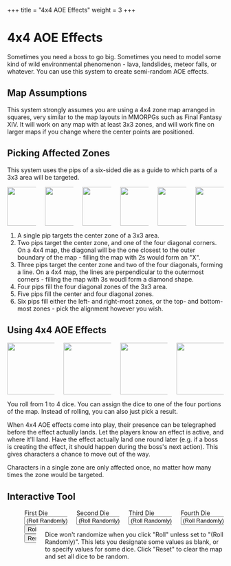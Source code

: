 +++
title = "4x4 AOE Effects"
weight = 3
+++

# 4x4 AOE Effects

Sometimes you need a boss to go big. Sometimes you need to model some kind of wild environmental phenomenon - lava, landslides, meteor falls, or whatever. You can use this system to create semi-random AOE effects.

## Map Assumptions

This system strongly assumes you are using a 4x4 zone map arranged in squares, very similar to the map layouts in MMORPGs such as Final Fantasy XIV. It will work on any map with at least 3x3 zones, and will work fine on larger maps if you change where the center points are positioned.

## Picking Affected Zones

This system uses the pips of a six-sided die as a guide to which parts of a 3x3 area will be targeted.

<div class="columns is-centered">
<div class="column">
<img src="/dice/3x3-1.svg" width="90" height="90">
</div>
<div class="column">
<img src="/dice/3x3-2.svg" width="90" height="90">
</div>
<div class="column">
<img src="/dice/3x3-3.svg" width="90" height="90">
</div>
<div class="column">
<img src="/dice/3x3-4.svg" width="90" height="90">
</div>
<div class="column">
<img src="/dice/3x3-5.svg" width="90" height="90">
</div>
<div class="column">
<img src="/dice/3x3-6.svg" width="90" height="90">
</div>
</div>

1. A single pip targets the center zone of a 3x3 area.
2. Two pips target the center zone, and one of the four diagonal corners. On a 4x4 map, the diagonal will be the one closest to the outer boundary of the map - filling the map with 2s would form an "X".
3. Three pips target the center zone and two of the four diagonals, forming a line. On a 4x4 map, the lines are perpendicular to the outermost corners - filling the map with 3s woudl form a diamond shape.
4. Four pips fill the four diagonal zones of the 3x3 area.
5. Five pips fill the center and four diagonal zones.
6. Six pips fill either the left- and right-most zones, or the top- and bottom-most zones - pick the alignment however you wish.

## Using 4x4 AOE Effects

<div class="columns is-centered">
<div class="column">
<img src="/dice/4x4-2.svg" width="120" height="120">
</div>
<div class="column">
<img src="/dice/4x4-3.svg" width="120" height="120">
</div>
<div class="column">
<img src="/dice/4x4-6-2.svg" width="120" height="120">
</div>
<div class="column">
<img src="/dice/4x4-3s.svg" width="120" height="120">
</div>
</div>

You roll from 1 to 4 dice. You can assign the dice to one of the four portions of the map. Instead of rolling, you can also just pick a result.

When 4x4 AOE effects come into play, their presence can be telegraphed before the effect actually lands. Let the players know an effect is active, and where it'll land. Have the effect actually land one round later (e.g. if a boss is creating the effect, it should happen during the boss's next action). This gives characters a chance to move out of the way.

Characters in a single zone are only affected once, no matter how many times the zone would be targeted.

## Interactive Tool

<div class="columns">
<div class="column is-narrow">
<div class="columns">
<div class="column is-narrow" id="aoe-4x4-r1c1"></div>
<div class="column is-narrow" id="aoe-4x4-r1c2"></div>
<div class="column is-narrow" id="aoe-4x4-r1c3"></div>
<div class="column is-narrow" id="aoe-4x4-r1c4"></div>
</div>
<div class="columns">
<div class="column is-narrow" id="aoe-4x4-r2c1"></div>
<div class="column is-narrow" id="aoe-4x4-r2c2"></div>
<div class="column is-narrow" id="aoe-4x4-r2c3"></div>
<div class="column is-narrow" id="aoe-4x4-r2c4"></div>
</div>
<div class="columns">
<div class="column is-narrow" id="aoe-4x4-r3c1"></div>
<div class="column is-narrow" id="aoe-4x4-r3c2"></div>
<div class="column is-narrow" id="aoe-4x4-r3c3"></div>
<div class="column is-narrow" id="aoe-4x4-r3c4"></div>
</div>
<div class="columns">
<div class="column is-narrow" id="aoe-4x4-r4c1"></div>
<div class="column is-narrow" id="aoe-4x4-r4c2"></div>
<div class="column is-narrow" id="aoe-4x4-r4c3"></div>
<div class="column is-narrow" id="aoe-4x4-r4c4"></div>
</div>
</div>
<div class="column">
<div class="columns">
<div class="column">
<div class="field"><label class="label">First Die</label>
<div class="control">
<div class="select">
<select id="aoe-4x4-d1" class="aoe-4x4-die" value="R">
<option value="R">(Roll Randomly)</option>
<option value="0">(Blank)</option>
<option value="1">1</option>
<option value="2">2</option>
<option value="3">3</option>
<option value="4">4</option>
<option value="5">5</option>
<option value="6H">6 (Horizontal)</option>
<option value="6V">6 (Vertical)</option>
</select>
</div>
</div>
</div>
</div>
<div class="column">
<div class="field"><label class="label">Second Die</label>
<div class="control">
<div class="select">
<select id="aoe-4x4-d2" class="aoe-4x4-die" value="R">
<option value="R">(Roll Randomly)</option>
<option value="0">(Blank)</option>
<option value="1">1</option>
<option value="2">2</option>
<option value="3">3</option>
<option value="4">4</option>
<option value="5">5</option>
<option value="6H">6 (Horizontal)</option>
<option value="6V">6 (Vertical)</option>
</select>
</div>
</div>
</div>
</div>
<div class="column">
<div class="field"><label class="label">Third Die</label>
<div class="control">
<div class="select">
<select id="aoe-4x4-d3" class="aoe-4x4-die" value="R">
<option value="R">(Roll Randomly)</option>
<option value="0">(Blank)</option>
<option value="1">1</option>
<option value="2">2</option>
<option value="3">3</option>
<option value="4">4</option>
<option value="5">5</option>
<option value="6H">6 (Horizontal)</option>
<option value="6V">6 (Vertical)</option>
</select>
</div>
</div>
</div>
</div>
<div class="column">
<div class="field"><label class="label">Fourth Die</label>
<div class="control">
<div class="select">
<select id="aoe-4x4-d4" class="aoe-4x4-die" value="R">
<option value="R">(Roll Randomly)</option>
<option value="0">(Blank)</option>
<option value="1">1</option>
<option value="2">2</option>
<option value="3">3</option>
<option value="4">4</option>
<option value="5">5</option>
<option value="6H">6 (Horizontal)</option>
<option value="6V">6 (Vertical)</option>
</select>
</div>
</div>
</div>
</div>
</div>
<div class="columns">
<div class="column is-narrow">
<button class="is-primary button" id="aoe-4x4-roll">Roll</button>
<button class="is-warning button" id="aoe-4x4-reset">Reset</button>
</div>
<div class="column">

Dice won't randomize when you click "Roll" unless set to "(Roll Randomly)". This lets you designate some values as blank, or to specify values for some dice. Click "Reset" to clear the map and set all dice to be random.

</div>
</div>
</div>
</div>